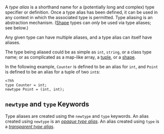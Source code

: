 A *type alias* is a shorthand name for a (potentially long and complex) type specifier or definition. Once a type alias has been defined, it can be used in any context in which the associated type is permitted. Type aliasing is an abstraction mechanism. ([Shape](/hack/shapes/introduction) types can *only* be used via type aliases; see below.)

Any given type can have multiple aliases, and a type alias can itself have aliases.

The type being aliased could be as simple as `int`, `string`, or a class type name; or as complicated as a map-like array, a [tuple](hack/types/type-system#tuples), or a [shape](hack/shapes/introduction). 

In the following example, `Counter` is defined to be an alias for `int`, and `Point` is defined to be an alias for a tuple of two `int`s:

```
<?hh
type Counter = int;
newtype Point = (int, int);
```

## `newtype` and `type` Keywords

Type aliases are created using the `newtype` and `type` keywords. An alias created using `newtype` is an [*opaque type alias*](./opaque.md). An alias created using `type` is a [*transparent type alias*](./transparent.md).
